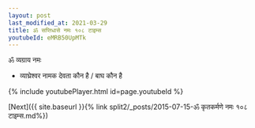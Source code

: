 ```yaml
---
layout: post
last_modified_at: 2021-03-29
title: ॐ सप्तिधासे नमः १०८ टाइम्स
youtubeId: eMRB50UpMTk
---
```

 
 
 ॐ व्यग्राय नमः  
 
 -  व्याघ्रेश्वर नामक देवता कौन है / बाघ कौन है 
 
  
 
  
 
 
 
 
 
 


{% include youtubePlayer.html id=page.youtubeId %}
 
[Next]({{ site.baseurl }}{% link  split2/_posts/2015-07-15-ॐ कृतकर्मणे नमः १०८ टाइम्स.md%})
 
